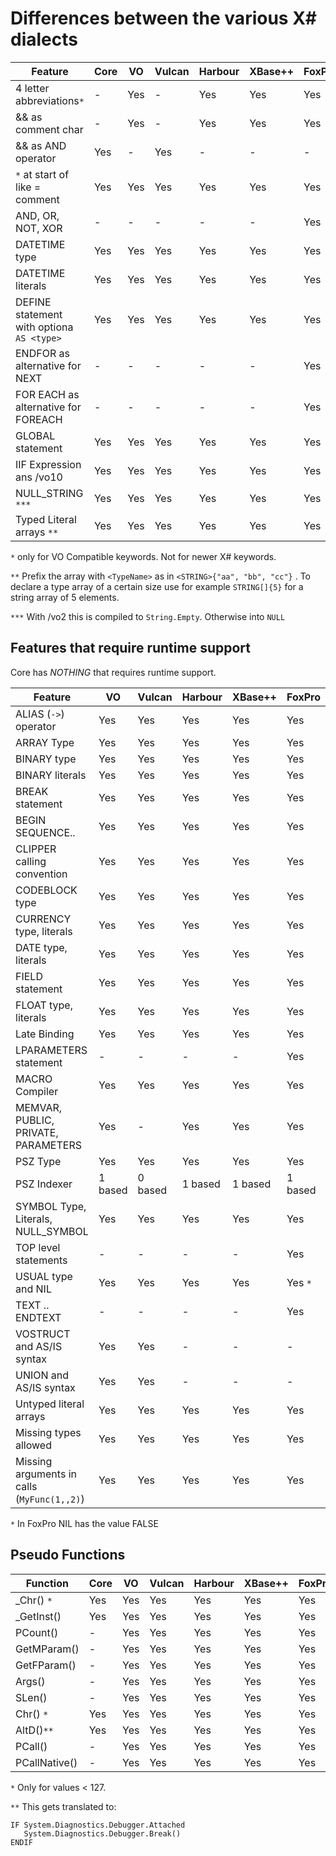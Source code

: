 # Differences between the various X# dialects



Feature | Core    | VO     | Vulcan  | Harbour  | XBase++ | FoxPro
------- | ------- |------- | ------- | -------- |-------- | ------
4 letter abbreviations`*` | - | Yes | - | Yes | Yes | Yes
&& as comment char | - | Yes | - | Yes | Yes | Yes
&& as AND operator | Yes | - | Yes | - | - | - |
`*` at start of like = comment | Yes | Yes | Yes | Yes | Yes | Yes
AND, OR, NOT, XOR | - | - | - | - | - | Yes
DATETIME type | Yes | Yes | Yes | Yes | Yes | Yes
DATETIME literals | Yes | Yes | Yes | Yes | Yes | Yes
DEFINE statement with optiona `AS <type>` | Yes | Yes | Yes | Yes | Yes | Yes
ENDFOR as alternative for NEXT | - | - | - | - | - | Yes
FOR EACH as alternative for FOREACH | - | - | - | - | - | Yes
GLOBAL statement | Yes | Yes | Yes | Yes | Yes | Yes
IIF Expression ans /vo10 | Yes | Yes | Yes | Yes | Yes | Yes
NULL_STRING `***`| Yes | Yes | Yes | Yes | Yes | Yes
Typed Literal arrays `**`| Yes | Yes | Yes | Yes | Yes | Yes 

`*` only for VO Compatible keywords. Not for newer X# keywords.

`**` Prefix the array with `<TypeName>` as in `<STRING>{"aa", "bb", "cc"}` . To declare a type array of a certain size use for example `STRING[]{5}` for a string array of 5 elements.

`***` With /vo2 this is compiled to `String.Empty`. Otherwise into `NULL`

## Features that require runtime support 

Core has *NOTHING* that requires runtime support.


Feature | VO      | Vulcan  | Harbour  | XBase++ | FoxPro
------- | ------- | ------- | -------- |-------- | ------
ALIAS (`->`) operator | Yes | Yes | Yes | Yes | Yes
ARRAY Type  |  Yes | Yes | Yes | Yes | Yes
BINARY type |  Yes | Yes | Yes | Yes | Yes
BINARY literals |  Yes | Yes | Yes | Yes | Yes
BREAK statement | Yes | Yes | Yes | Yes | Yes
BEGIN SEQUENCE..  |  Yes | Yes | Yes | Yes | Yes
CLIPPER calling convention |  Yes | Yes | Yes | Yes | Yes
CODEBLOCK type |  Yes | Yes | Yes | Yes | Yes
CURRENCY type, literals |  Yes | Yes | Yes | Yes | Yes
DATE type, literals |  Yes | Yes | Yes | Yes | Yes
FIELD statement |  Yes | Yes | Yes | Yes | Yes
FLOAT type, literals |  Yes | Yes | Yes | Yes | Yes
Late Binding    |  Yes | Yes | Yes | Yes | Yes
LPARAMETERS statement | - | - | - | - | Yes
MACRO Compiler  |  Yes | Yes | Yes | Yes | Yes
MEMVAR, PUBLIC, PRIVATE, PARAMETERS |  Yes | - | Yes | Yes | Yes
PSZ Type | Yes | Yes | Yes | Yes | Yes
PSZ Indexer | 1 based | 0 based | 1 based | 1 based | 1 based
SYMBOL Type, Literals, NULL_SYMBOL | Yes | Yes | Yes | Yes | Yes
TOP level statements | - | - | - | - | Yes
USUAL type and NIL | Yes | Yes | Yes | Yes | Yes `*`
TEXT .. ENDTEXT | - | - | - | - | Yes
VOSTRUCT and AS/IS syntax| Yes | Yes | - | - | -
UNION and AS/IS syntax| Yes | Yes | - | - | -
Untyped literal arrays | Yes | Yes | Yes | Yes | Yes
Missing types allowed | Yes | Yes | Yes | Yes | Yes
Missing arguments in calls (`MyFunc(1,,2)`) | Yes | Yes | Yes | Yes | Yes

`*` In FoxPro NIL has the value FALSE

## Pseudo Functions

Function | Core    | VO     | Vulcan  | Harbour  | XBase++ | FoxPro
------- | ------- |------- | ------- | -------- |-------- | ------
_Chr() `*` | Yes | Yes | Yes | Yes | Yes | Yes
_GetInst()| Yes | Yes | Yes | Yes | Yes | Yes
PCount()  | - | Yes | Yes | Yes | Yes | Yes
GetMParam()| - | Yes | Yes | Yes | Yes | Yes
GetFParam()| - | Yes | Yes | Yes | Yes | Yes
Args()| - | Yes | Yes | Yes | Yes | Yes
SLen()| - | Yes | Yes | Yes | Yes | Yes
Chr() `*`| Yes | Yes | Yes | Yes | Yes | Yes
AltD()`**`| Yes | Yes | Yes | Yes | Yes | Yes
PCall() | - | Yes | Yes | Yes | Yes | Yes
PCallNative()| - | Yes | Yes | Yes | Yes | Yes

`*` Only for values < 127.

`**` This gets translated to:
```
IF System.Diagnostics.Debugger.Attached
   System.Diagnostics.Debugger.Break()
ENDIF
```
